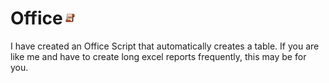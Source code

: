 # Office<img src="Images/OSLogo.jpg" width="23"/>





I have created an Office Script that automatically creates a table. If you are like me and have to create long excel reports frequently, this may be for you. 
